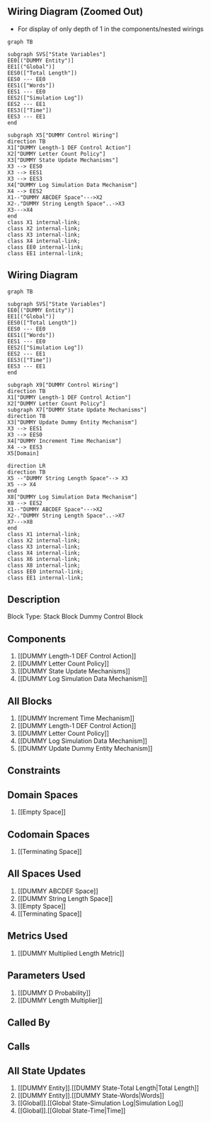 ## Wiring Diagram (Zoomed Out)

- For display of only depth of 1 in the components/nested wirings
```mermaid
graph TB

subgraph SVS["State Variables"]
EE0[("DUMMY Entity")]
EE1[("Global")]
EES0(["Total Length"])
EES0 --- EE0
EES1(["Words"])
EES1 --- EE0
EES2(["Simulation Log"])
EES2 --- EE1
EES3(["Time"])
EES3 --- EE1
end

subgraph X5["DUMMY Control Wiring"]
direction TB
X1["DUMMY Length-1 DEF Control Action"]
X2["DUMMY Letter Count Policy"]
X3["DUMMY State Update Mechanisms"]
X3 --> EES0
X3 --> EES1
X3 --> EES3
X4["DUMMY Log Simulation Data Mechanism"]
X4 --> EES2
X1--"DUMMY ABCDEF Space"--->X2
X2-."DUMMY String Length Space"..->X3
X3--->X4
end
class X1 internal-link;
class X2 internal-link;
class X3 internal-link;
class X4 internal-link;
class EE0 internal-link;
class EE1 internal-link;

```

## Wiring Diagram

```mermaid
graph TB

subgraph SVS["State Variables"]
EE0[("DUMMY Entity")]
EE1[("Global")]
EES0(["Total Length"])
EES0 --- EE0
EES1(["Words"])
EES1 --- EE0
EES2(["Simulation Log"])
EES2 --- EE1
EES3(["Time"])
EES3 --- EE1
end

subgraph X9["DUMMY Control Wiring"]
direction TB
X1["DUMMY Length-1 DEF Control Action"]
X2["DUMMY Letter Count Policy"]
subgraph X7["DUMMY State Update Mechanisms"]
direction TB
X3["DUMMY Update Dummy Entity Mechanism"]
X3 --> EES1
X3 --> EES0
X4["DUMMY Increment Time Mechanism"]
X4 --> EES3
X5[Domain]

direction LR
direction TB
X5 --"DUMMY String Length Space"--> X3
X5 --> X4
end
X8["DUMMY Log Simulation Data Mechanism"]
X8 --> EES2
X1--"DUMMY ABCDEF Space"--->X2
X2-."DUMMY String Length Space"..->X7
X7--->X8
end
class X1 internal-link;
class X2 internal-link;
class X3 internal-link;
class X4 internal-link;
class X6 internal-link;
class X8 internal-link;
class EE0 internal-link;
class EE1 internal-link;

```

## Description

Block Type: Stack Block
Dummy Control Block
## Components
1. [[DUMMY Length-1 DEF Control Action]]
2. [[DUMMY Letter Count Policy]]
3. [[DUMMY State Update Mechanisms]]
4. [[DUMMY Log Simulation Data Mechanism]]

## All Blocks
1. [[DUMMY Increment Time Mechanism]]
2. [[DUMMY Length-1 DEF Control Action]]
3. [[DUMMY Letter Count Policy]]
4. [[DUMMY Log Simulation Data Mechanism]]
5. [[DUMMY Update Dummy Entity Mechanism]]

## Constraints

## Domain Spaces
1. [[Empty Space]]

## Codomain Spaces
1. [[Terminating Space]]

## All Spaces Used
1. [[DUMMY ABCDEF Space]]
2. [[DUMMY String Length Space]]
3. [[Empty Space]]
4. [[Terminating Space]]

## Metrics Used
1. [[DUMMY Multiplied Length Metric]]

## Parameters Used
1. [[DUMMY D Probability]]
2. [[DUMMY Length Multiplier]]

## Called By

## Calls

## All State Updates
1. [[DUMMY Entity]].[[DUMMY State-Total Length|Total Length]]
2. [[DUMMY Entity]].[[DUMMY State-Words|Words]]
3. [[Global]].[[Global State-Simulation Log|Simulation Log]]
4. [[Global]].[[Global State-Time|Time]]

